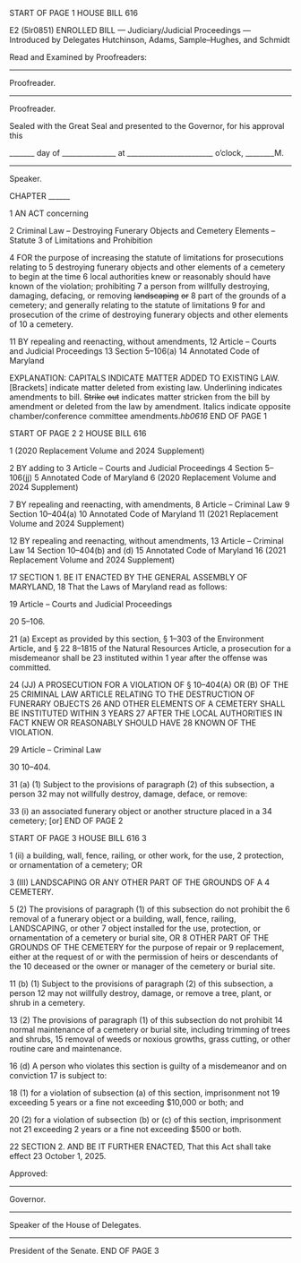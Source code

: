 START OF PAGE 1
HOUSE BILL 616

E2 (5lr0851)
ENROLLED BILL
— Judiciary/Judicial Proceedings —
Introduced by Delegates Hutchinson, Adams, Sample–Hughes, and Schmidt

Read and Examined by Proofreaders:

_______________________________________________
Proofreader.
_______________________________________________
Proofreader.

Sealed with the Great Seal and presented to the Governor, for his approval this

_______ day of _______________ at ________________________ o’clock, ________M.

______________________________________________
Speaker.

CHAPTER ______

1 AN ACT concerning

2 Criminal Law – Destroying Funerary Objects and Cemetery Elements – Statute
3 of Limitations and Prohibition

4 FOR the purpose of increasing the statute of limitations for prosecutions relating to
5 destroying funerary objects and other elements of a cemetery to begin at the time
6 local authorities knew or reasonably should have known of the violation; prohibiting
7 a person from willfully destroying, damaging, defacing, or removing ~~landscaping~~ ~~or~~
8 part of the grounds of a cemetery; and generally relating to the statute of limitations
9 for and prosecution of the crime of destroying funerary objects and other elements of
10 a cemetery.

11 BY repealing and reenacting, without amendments,
12 Article – Courts and Judicial Proceedings
13 Section 5–106(a)
14 Annotated Code of Maryland

EXPLANATION: CAPITALS INDICATE MATTER ADDED TO EXISTING LAW.
[Brackets] indicate matter deleted from existing law.
Underlining indicates amendments to bill.
~~Strike~~ ~~out~~ indicates matter stricken from the bill by amendment or deleted from the law by
amendment.
Italics indicate opposite chamber/conference committee amendments.*hb0616*
END OF PAGE 1

START OF PAGE 2
2 HOUSE BILL 616

1 (2020 Replacement Volume and 2024 Supplement)

2 BY adding to
3 Article – Courts and Judicial Proceedings
4 Section 5–106(jj)
5 Annotated Code of Maryland
6 (2020 Replacement Volume and 2024 Supplement)

7 BY repealing and reenacting, with amendments,
8 Article – Criminal Law
9 Section 10–404(a)
10 Annotated Code of Maryland
11 (2021 Replacement Volume and 2024 Supplement)

12 BY repealing and reenacting, without amendments,
13 Article – Criminal Law
14 Section 10–404(b) and (d)
15 Annotated Code of Maryland
16 (2021 Replacement Volume and 2024 Supplement)

17 SECTION 1. BE IT ENACTED BY THE GENERAL ASSEMBLY OF MARYLAND,
18 That the Laws of Maryland read as follows:

19 Article – Courts and Judicial Proceedings

20 5–106.

21 (a) Except as provided by this section, § 1–303 of the Environment Article, and §
22 8–1815 of the Natural Resources Article, a prosecution for a misdemeanor shall be
23 instituted within 1 year after the offense was committed.

24 (JJ) A PROSECUTION FOR A VIOLATION OF § 10–404(A) OR (B) OF THE
25 CRIMINAL LAW ARTICLE RELATING TO THE DESTRUCTION OF FUNERARY OBJECTS
26 AND OTHER ELEMENTS OF A CEMETERY SHALL BE INSTITUTED WITHIN 3 YEARS
27 AFTER THE LOCAL AUTHORITIES IN FACT KNEW OR REASONABLY SHOULD HAVE
28 KNOWN OF THE VIOLATION.

29 Article – Criminal Law

30 10–404.

31 (a) (1) Subject to the provisions of paragraph (2) of this subsection, a person
32 may not willfully destroy, damage, deface, or remove:

33 (i) an associated funerary object or another structure placed in a
34 cemetery; [or]
END OF PAGE 2

START OF PAGE 3
HOUSE BILL 616 3

1 (ii) a building, wall, fence, railing, or other work, for the use,
2 protection, or ornamentation of a cemetery; OR

3 (III) LANDSCAPING OR ANY OTHER PART OF THE GROUNDS OF A
4 CEMETERY.

5 (2) The provisions of paragraph (1) of this subsection do not prohibit the
6 removal of a funerary object or a building, wall, fence, railing, LANDSCAPING, or other
7 object installed for the use, protection, or ornamentation of a cemetery or burial site, OR
8 OTHER PART OF THE GROUNDS OF THE CEMETERY for the purpose of repair or
9 replacement, either at the request of or with the permission of heirs or descendants of the
10 deceased or the owner or manager of the cemetery or burial site.

11 (b) (1) Subject to the provisions of paragraph (2) of this subsection, a person
12 may not willfully destroy, damage, or remove a tree, plant, or shrub in a cemetery.

13 (2) The provisions of paragraph (1) of this subsection do not prohibit
14 normal maintenance of a cemetery or burial site, including trimming of trees and shrubs,
15 removal of weeds or noxious growths, grass cutting, or other routine care and maintenance.

16 (d) A person who violates this section is guilty of a misdemeanor and on conviction
17 is subject to:

18 (1) for a violation of subsection (a) of this section, imprisonment not
19 exceeding 5 years or a fine not exceeding $10,000 or both; and

20 (2) for a violation of subsection (b) or (c) of this section, imprisonment not
21 exceeding 2 years or a fine not exceeding $500 or both.

22 SECTION 2. AND BE IT FURTHER ENACTED, That this Act shall take effect
23 October 1, 2025.

Approved:

________________________________________________________________________________
Governor.

________________________________________________________________________________
Speaker of the House of Delegates.

________________________________________________________________________________
President of the Senate.
END OF PAGE 3